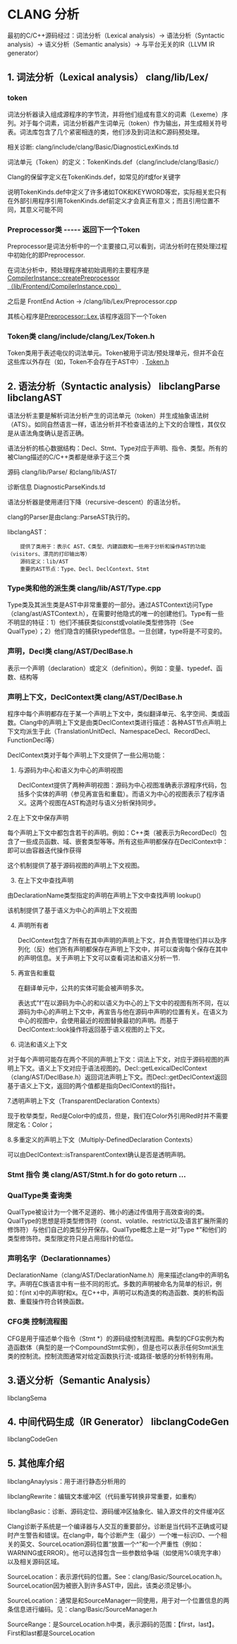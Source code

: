 # CLANG 分析

最初的C/C++源码经过：词法分析（Lexical analysis）-> 语法分析（Syntactic analysis）-> 语义分析（Semantic analysis）-> 与平台无关的IR（LLVM IR generator）


## 1. 词法分析（Lexical analysis） clang/lib/Lex/ 

### token

词法分析器读入组成源程序的字节流，并将他们组成有意义的词素（Lexeme）序列。对于每个词素，词法分析器产生词单元（token）作为输出，并生成相关符号表。词法库包含了几个紧密相连的类，他们涉及到词法和C源码预处理。

相关诊断: clang/include/clang/Basic/DiagnosticLexKinds.td

词法单元（Token）的定义：TokenKinds.def（clang/include/clang/Basic/）

Clang的保留字定义在TokenKinds.def，如常见的if或for关键字

说明TokenKinds.def中定义了许多诸如TOK和KEYWORD等宏，实际相关宏只有在外部引用程序引用TokenKinds.def前定义才会真正有意义；而且引用位置不同，其意义可能不同


### Preprocessor类 ----- 返回下一个Token

Preprocessor是词法分析中的一个主要接口,可以看到，词法分析时在预处理过程中初始化的即Preprocessor.

在词法分析中，预处理程序被初始调用的主要程序是[CompilerInstance::createPreprocessor（lib/Frontend/CompilerInstance.cpp）](https://github.com/Ewenwan/llvm-project/blob/3745623ba574effe6c157fde7b556734bb7456b5/clang/lib/Frontend/CompilerInstance.cpp#L379)

之后是 FrontEnd Action -> /clang/lib/Lex/Preprocessor.cpp

其核心程序是[Preprocessor::Lex](https://github.com/Ewenwan/llvm-project/blob/3745623ba574effe6c157fde7b556734bb7456b5/clang/lib/Lex/Preprocessor.cpp#L886),该程序返回下一个Token


### Token类  clang/include/clang/Lex/Token.h 

Token类用于表述电仪的词法单元。Token被用于词法/预处理单元，但并不会在这些库以外存在（如，Token不会存在于AST中）.
[Token.h](https://github.com/Ewenwan/llvm-project/blob/master/clang/include/clang/Lex/Token.h)


## 2. 语法分析（Syntactic analysis） libclangParse libclangAST

语法分析主要是解析词法分析产生的词法单元（token）并生成抽象语法树（ATS）。如同自然语言一样，语法分析并不检查语法的上下文的合理性，其仅仅是从语法角度确认是否正确。 

语法分析的核心数据结构：Decl、Stmt、Type对应于声明、指令、类型。所有的被Clang描述的C/C++类都是继承于这三个类 

源码  clang/lib/Parse/ 和clang/lib/AST/

诊断信息  DiagnosticParseKinds.td

语法分析器是使用递归下降（recursive-descent）的语法分析。

clang的Parser是由clang::ParseAST执行的。

libclangAST：

        提供了类用于：表示C AST、C类型、内建函数和一些用于分析和操作AST的功能（visitors、漂亮的打印输出等）
        源码定义：lib/AST
        重要的AST节点：Type、Decl、DeclContext、Stmt
        
### Type类和他的派生类 clang/lib/AST/Type.cpp 

Type类及其派生类是AST中非常重要的一部分。通过ASTContext访问Type（clang/ast/ASTContext.h），在需要时他隐式的唯一的创建他们。Type有一些不明显的特征：1）他们不捕获类似const或volatile类型修饰符（See QualType）；2）他们隐含的捕获typedef信息。一旦创建，type将是不可变的。


### 声明，Decl类 clang/AST/DeclBase.h

表示一个声明（declaration）或定义（definition）。例如：变量、typedef、函数、结构等


### 声明上下文，DeclContext类  clang/AST/DeclBase.h

程序中每个声明都存在于某一个声明上下文中，类似翻译单元、名字空间、类或函数。Clang中的声明上下文是由类DeclContext类进行描述：各种AST节点声明上下文均派生于此（TranslationUnitDecl、NamespaceDecl、RecordDecl、FunctionDecl等）

DeclContext类对于每个声明上下文提供了一些公用功能：

1. 与源码为中心和语义为中心的声明视图
   
   DeclContext提供了两种声明视图：源码为中心视图准确表示源程序代码，包括多个实体的声明（参见再宣告和重载）。而语义为中心的视图表示了程序语义。这两个视图在AST构造时与语义分析保持同步。
   
2.在上下文中保存声明

  每个声明上下文中都包含若干的声明。例如：C++类（被表示为RecordDecl）包含了一些成员函数、域、嵌套类型等等。所有这些声明都保存在DeclContext中：即可以由容器迭代操作获得 
   
  这个机制提供了基于源码视图的声明上下文视图。

3. 在上下文中查找声明

由DeclarationName类型指定的声明在声明上下文中查找声明   lookup()

该机制提供了基于语义为中心的声明上下文视图

4. 声明所有者

   DeclContext包含了所有在其中声明的声明上下文，并负责管理他们并以及序列化（反）他们所有声明都保存在声明上下文中，并可以查询每个保存在其中的声明信息。关于声明上下文可以查看词法和语义分析一节.
   
5. 再宣告和重载
   
   在翻译单元中，公共的实体可能会被声明多次。
   
   表达式”f”在以源码为中心的和以语义为中心的上下文中的视图有所不同，在以源码为中心的声明上下文中，再宣告与他在源码中声明的位置有关。在语义为中心的视图中，会使用最近的视图替换最初的声明。而基于DeclContext::look操作将返回基于语义视图的上下文。
   
6. 词法和语义上下文

对于每个声明可能存在两个不同的声明上下文：词法上下文，对应于源码视图的声明上下文。语义上下文对应于语法视图的。Decl::getLexicalDeclContext（clang/AST/DeclBase.h）返回词法声明上下文。而Decl::getDeclContext返回基于语义上下文，返回的两个值都是指向DeclContext的指针。

7.透明声明上下文（TransparentDeclaration Contexts）

现于枚举类型，Red是Color中的成员，但是，我们在Color外引用Red时并不需要限定名：Color；

8.多重定义的声明上下文（Multiply-DefinedDeclaration Contexts）

可以由DeclContext::isTransparentContext确认是否是透明声明。

###  Stmt 指令 类  clang/AST/Stmt.h   for do goto return ...

### QualType类  查询类

QualType被设计为一个微不足道的、微小的通过传值用于高效查询的类。QualType的思想是将类型修饰符（const、volatile、restrict以及语言扩展所需的修饰符）与他们自己的类型分开保存。QualType概念上是一对“Type *”和他们的类型修饰符。类型限定符只是占用指针的低位。


### 声明名字（Declarationnames）

DeclarationName（clang/AST/DeclarationName.h）用来描述clang中的声明名字。声明在C族语言中有一些不同的形式。多数的声明被命名为简单的标识，例如：f(int x)中的声明f和x。在C++中，声明可以构造类的构造函数、类的析构函数、重载操作符合转换函数。


### CFG类 控制流程图
CFG是用于描述单个指令（Stmt *）的源码级控制流程图。典型的CFG实例为构造函数体（典型的是一个CompoundStmt实例），但是也可以表示任何Stmt派生类的控制流。控制流图通常对给定函数执行流-或路径-敏感的分析特别有用。


## 3.语义分析（Semantic Analysis）

libclangSema



## 4. 中间代码生成（IR Generator）  libclangCodeGen

libclangCodeGen

## 5. 其他库介绍

libclangAnaylysis：用于进行静态分析用的


libclangRewrite：编辑文本缓冲区（代码重写转换非常重要，如重构）


libclangBasic：诊断、源码定位、源码缓冲区抽象化、输入源文件的文件缓冲区



Clang诊断子系统是一个编译器与人交互的重要部分。诊断是当代码不正确或可疑时产生警告和错误。在clang中，每个诊断产生（最少）一个唯一标识ID、一个相关的英文、SourceLocation源码位置“放置一个^”和一个严重性（例如：WARNING或ERROR）。他可以选择包含一些参数给争端（如使用%0填充字串）以及相关源码区域。

SourceLocation：表示源代码的位置。See：clang/Basic/SourceLocation.h。SourceLocation因为被嵌入到许多AST中，因此，该类必须足够小。

SourceLocation：通常是和SourceManager一同使用，用于对一个位置信息的两条信息进行编码。见：clang/Basic/SourceManager.h

SourceRange：是SourceLocation.h中类，表示源码的范围：【first，last】。First和last都是SourceLocation



